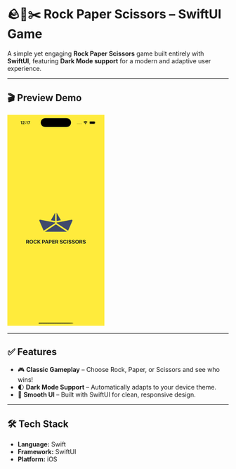 # 🪨📄✂️ Rock Paper Scissors – SwiftUI Game  

A simple yet engaging **Rock Paper Scissors** game built entirely with **SwiftUI**, featuring **Dark Mode support** for a modern and adaptive user experience.  

---

## 🎬 Preview Demo
![Preview Demo](demo.gif)

---

## ✅ Features  
- 🎮 **Classic Gameplay** – Choose Rock, Paper, or Scissors and see who wins!  
- 🌓 **Dark Mode Support** – Automatically adapts to your device theme.  
- 🎨 **Smooth UI** – Built with SwiftUI for clean, responsive design.  

---

## 🛠️ Tech Stack  
- **Language:** Swift  
- **Framework:** SwiftUI  
- **Platform:** iOS  
